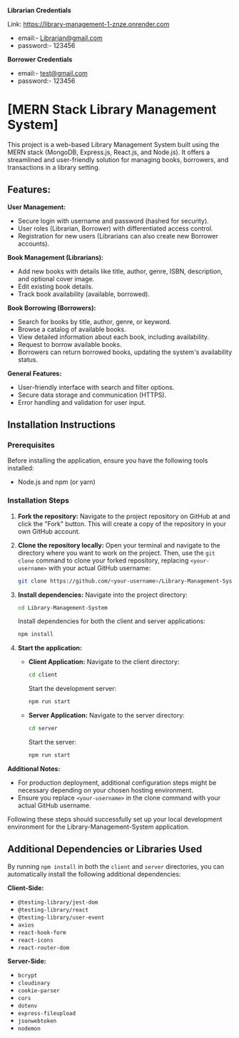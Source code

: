 ﻿**Librarian Credentials**
 
Link: https://library-management-1-znze.onrender.com

- email:- Librarian@gmail.com
- password:- 123456
  
﻿**Borrower Credentials**

- email:- test@gmail.com
- password:- 123456
  
# [MERN Stack Library Management System]

This project is a web-based Library Management System built using the MERN stack (MongoDB, Express.js, React.js, and Node.js). It offers a streamlined and user-friendly solution for managing books, borrowers, and transactions in a library setting.

## Features:

**User Management:**

- Secure login with username and password (hashed for security).
- User roles (Librarian, Borrower) with differentiated access control.
- Registration for new users (Librarians can also create new Borrower accounts).

**Book Management (Librarians):**

- Add new books with details like title, author, genre, ISBN, description, and optional cover image.
- Edit existing book details.
- Track book availability (available, borrowed).

**Book Borrowing (Borrowers):**

- Search for books by title, author, genre, or keyword.
- Browse a catalog of available books.
- View detailed information about each book, including availability.
- Request to borrow available books.
- Borrowers can return borrowed books, updating the system's availability status.

**General Features:**

- User-friendly interface with search and filter options.
- Secure data storage and communication (HTTPS).
- Error handling and validation for user input.

## Installation Instructions

### Prerequisites

Before installing the application, ensure you have the following tools installed:

- Node.js and npm (or yarn)

### Installation Steps

1. **Fork the repository:**
   Navigate to the project repository on GitHub at and click the "Fork" button. This will create a copy of the repository in your own GitHub account.

2. **Clone the repository locally:**
   Open your terminal and navigate to the directory where you want to work on the project. Then, use the `git clone` command to clone your forked repository, replacing `<your-username>` with your actual GitHub username:

   ```bash
   git clone https://github.com/<your-username>/Library-Management-System.git
   ```

3. **Install dependencies:**
   Navigate into the project directory:

   ```bash
   cd Library-Management-System
   ```

   Install dependencies for both the client and server applications:

   ```bash
   npm install
   ```

4. **Start the application:**

   - **Client Application:**
     Navigate to the client directory:

     ```bash
     cd client
     ```

     Start the development server:

     ```bash
     npm run start
     ```

   - **Server Application:**
     Navigate to the server directory:

     ```bash
     cd server
     ```

     Start the server:

     ```bash
     npm run start
     ```

**Additional Notes:**

- For production deployment, additional configuration steps might be necessary depending on your chosen hosting environment.
- Ensure you replace `<your-username>` in the clone command with your actual GitHub username.

Following these steps should successfully set up your local development environment for the Library-Management-System application.

## Additional Dependencies or Libraries Used

By running `npm install` in both the `client` and `server` directories, you can automatically install the following additional dependencies:

**Client-Side:**

- `@testing-library/jest-dom`
- `@testing-library/react`
- `@testing-library/user-event`
- `axios`
- `react-hook-form`
- `react-icons`
- `react-router-dom`

**Server-Side:**

- `bcrypt`
- `cloudinary`
- `cookie-parser`
- `cors`
- `dotenv`
- `express-fileupload`
- `jsonwebtoken`
- `nodemon`
